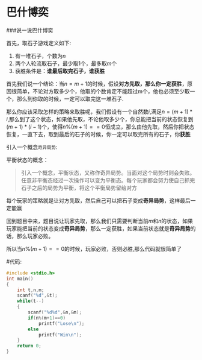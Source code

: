 # 巴什博奕

###说一说巴什博奕

首先，取石子游戏定义如下:

1. 有一堆石子，个数为$n$
2. 两个人轮流取石子，最少取$1$个，最多取$m$个
3. 获胜条件是：**谁最后取完石子，谁获胜**

首先我们说一个结论：当$n=m+1$的时候，假设**对方先取，那么你一定获胜**，原因很简单，不论对方取多少个，他取的个数肯定不能超过m个，他也必须至少取一个，那么到你取的时候，一定可以取完这一堆石子.

那么你应该采取怎样的策略来取胜呢，我们假设有一个自然数$i$,满足$n=(m+1)*i$,那么到了这个状态，如果他先取，不论他取多少个，你总能把当前的状态恢复到$(m+1)*(i-1)$个，使得$n\%(m+1)==0$恒成立，那么由他先取，然后你把状态恢复，一直下去，取到最后的石子的时候，你一定可以取完所有的石子，你**获胜**

引入一个概念`奇异局势`:

平衡状态的概念：

>  引入一个概念，平衡状态，又称作奇异局势。当面对这个局势时则会失败。任意非平衡态经过一次操作可以变为平衡态。每个玩家都会努力使自己抓完石子之后的局势为平衡，将这个平衡局势留给对方

每个玩家的策略就是让对方先取，然后自己可以把石子变成**奇异局势**，这样最后一定能赢


回到题目中来，题目说让玩家先取，那么我们只需要判断当前$m$和$n$的状态，如果玩家能把当前的状态变成**奇异局势**，那么一定获胜，如果当前状态就是**奇异局势**的话，那么玩家必败。

所以当$n\%(m+1)==0$的时候，玩家必败，否则必胜,那么代码就很简单了

#代码:

```cpp
#include <stdio.h>
int main()
{
    int t,n,m;
    scanf("%d",&t);
    while(t--)
    {
        scanf("%d%d",&n,&m);
        if(n%(m+1)==0)
            printf("Lose\n");
        else
            printf("Win\n");
    }
    return 0;
}
```